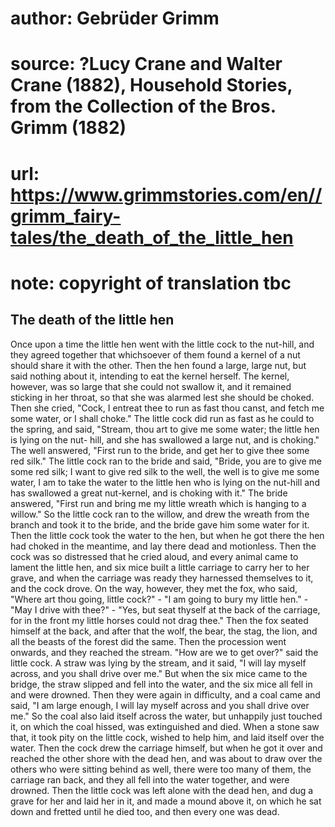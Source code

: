 # author: Gebrüder Grimm
# source: ?Lucy Crane and Walter Crane (1882), Household Stories, from the Collection of the Bros. Grimm (1882)
# url: https://www.grimmstories.com/en//grimm_fairy-tales/the_death_of_the_little_hen
# note: copyright of translation tbc

## The death of the little hen 

Once upon a time the little hen went with the little cock to the
nut-hill, and they agreed together that whichsoever of them found a
kernel of a nut should share it with the other. Then the hen found a
large, large nut, but said nothing about it, intending to eat the kernel
herself. The kernel, however, was so large that she could not swallow
it, and it remained sticking in her throat, so that she was alarmed lest
she should be choked. Then she cried, "Cock, I entreat thee to run as
fast thou canst, and fetch me some water, or I shall choke." The little
cock did run as fast as he could to the spring, and said, "Stream, thou
art to give me some water; the little hen is lying on the nut- hill, and
she has swallowed a large nut, and is choking." The well answered,
"First run to the bride, and get her to give thee some red silk." The
little cock ran to the bride and said, "Bride, you are to give me some
red silk; I want to give red silk to the well, the well is to give me
some water, I am to take the water to the little hen who is lying on the
nut-hill and has swallowed a great nut-kernel, and is choking with it."
The bride answered, "First run and bring me my little wreath which is
hanging to a willow." So the little cock ran to the willow, and drew
the wreath from the branch and took it to the bride, and the bride gave
him some water for it. Then the little cock took the water to the hen,
but when he got there the hen had choked in the meantime, and lay there
dead and motionless. Then the cock was so distressed that he cried
aloud, and every animal came to lament the little hen, and six mice
built a little carriage to carry her to her grave, and when the carriage
was ready they harnessed themselves to it, and the cock drove. On the
way, however, they met the fox, who said, "Where art thou going, little
cock?" - "I am going to bury my little hen." - "May I drive with
thee?" - "Yes, but seat thyself at the back of the carriage, for in
the front my little horses could not drag thee." Then the fox seated
himself at the back, and after that the wolf, the bear, the stag, the
lion, and all the beasts of the forest did the same. Then the procession
went onwards, and they reached the stream. "How are we to get over?"
said the little cock. A straw was lying by the stream, and it said, "I
will lay myself across, and you shall drive over me." But when the six
mice came to the bridge, the straw slipped and fell into the water, and
the six mice all fell in and were drowned. Then they were again in
difficulty, and a coal came and said, "I am large enough, I will lay
myself across and you shall drive over me." So the coal also laid
itself across the water, but unhappily just touched it, on which the
coal hissed, was extinguished and died. When a stone saw that, it took
pity on the little cock, wished to help him, and laid itself over the
water. Then the cock drew the carriage himself, but when he got it over
and reached the other shore with the dead hen, and was about to draw
over the others who were sitting behind as well, there were too many of
them, the carriage ran back, and they all fell into the water together,
and were drowned. Then the little cock was left alone with the dead hen,
and dug a grave for her and laid her in it, and made a mound above it,
on which he sat down and fretted until he died too, and then every one
was dead.
